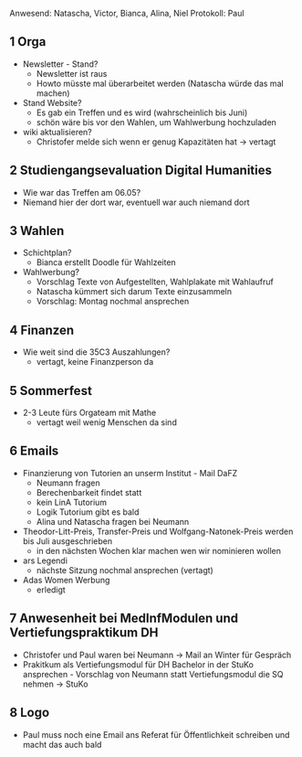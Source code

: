 ---
---

Anwesend: Natascha, Victor, Bianca, Alina, Niel
Protokoll: Paul

## 1 Orga

- Newsletter - Stand?
  - Newsletter ist raus
  - Howto müsste mal überarbeitet werden (Natascha würde das mal machen)
- Stand Website?
  - Es gab ein Treffen und es wird (wahrscheinlich bis Juni)
  - schön wäre bis vor den Wahlen, um Wahlwerbung hochzuladen
- wiki aktualisieren?
  - Christofer melde sich wenn er genug Kapazitäten hat -> vertagt

## 2 Studiengangsevaluation Digital Humanities

- Wie war das Treffen am 06.05?
- Niemand hier der dort war, eventuell war auch niemand dort

## 3 Wahlen

- Schichtplan?
  - Bianca erstellt Doodle für Wahlzeiten
- Wahlwerbung?
  - Vorschlag Texte von Aufgestellten, Wahlplakate mit Wahlaufruf
  - Natascha kümmert sich darum Texte einzusammeln
  - Vorschlag: Montag nochmal ansprechen

## 4 Finanzen

- Wie weit sind die 35C3 Auszahlungen?
  - vertagt, keine Finanzperson da

## 5 Sommerfest

- 2-3 Leute fürs Orgateam mit Mathe
  - vertagt weil wenig Menschen da sind

## 6 Emails

- Finanzierung von Tutorien an unserm Institut - Mail DaFZ
  - Neumann fragen
  - Berechenbarkeit findet statt
  - kein LinA Tutorium
  - Logik Tutorium gibt es bald
  - Alina und Natascha fragen bei Neumann
- Theodor-Litt-Preis, Transfer-Preis und Wolfgang-Natonek-Preis werden bis Juli ausgeschrieben
  - in den nächsten Wochen klar machen wen wir nominieren wollen
- ars Legendi
  - nächste Sitzung nochmal ansprechen (vertagt)
- Adas Women Werbung
  - erledigt

## 7 Anwesenheit bei MedInfModulen und Vertiefungspraktikum DH

- Christofer und Paul waren bei Neumann -> Mail an Winter für Gespräch
- Prakitkum als Vertiefungsmodul für DH Bachelor in der StuKo ansprechen - Vorschlag von Neumann statt Vertiefungsmodul die SQ nehmen -> StuKo

## 8 Logo

- Paul muss noch eine Email ans Referat für Öffentlichkeit schreiben und macht das auch bald
